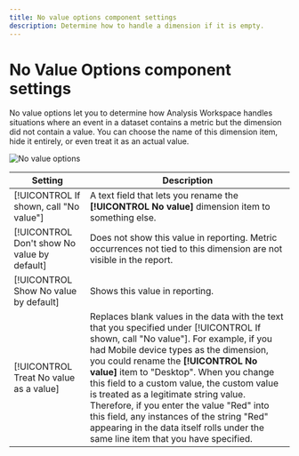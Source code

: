 ```yaml
---
title: No value options component settings
description: Determine how to handle a dimension if it is empty.
---
```


# No Value Options component settings

No value options let you to determine how Analysis Workspace handles situations where an event in a dataset contains a metric but the dimension did not contain a value. You can choose the name of this dimension item, hide it entirely, or even treat it as an actual value.

![No value options](assets/no-value-options.png)

| Setting | Description |
| --- | --- |
| [!UICONTROL If shown, call "No value"] | A text field that lets you rename the **[!UICONTROL No value]** dimension item to something else. |
| [!UICONTROL Don't show No value by default] | Does not show this value in reporting. Metric occurrences not tied to this dimension are not visible in the report. |
| [!UICONTROL Show No value by default] | Shows this value in reporting. |
| [!UICONTROL Treat No value as a value] | Replaces blank values in the data with the text that you specified under [!UICONTROL If shown, call "No value"]. For example, if you had Mobile device types as the dimension, you could rename the **[!UICONTROL No value]** item to "Desktop". When you change this field to a custom value, the custom value is treated as a legitimate string value. Therefore, if you enter the value "Red" into this field, any instances of the string "Red" appearing in the data itself rolls under the same line item that you have specified. |
